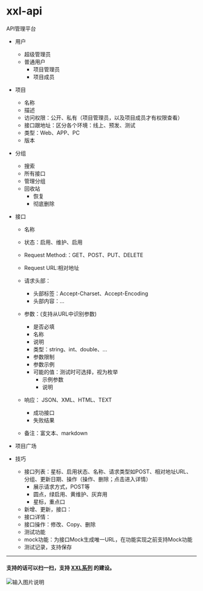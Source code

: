 # xxl-api
API管理平台

- 用户
    - 超级管理员
    - 普通用户
        - 项目管理员
        - 项目成员


- 项目
    - 名称
    - 描述
    - 访问权限：公开、私有（项目管理员，以及项目成员才有权限查看）
    - 接口跟地址：区分各个环境：线上、预发、测试
    - 类型：Web、APP、PC
    - 版本
    
- 分组
    - 搜索
    - 所有接口
    - 管理分组
    - 回收站
        - 恢复
        - 彻底删除
- 接口
    - 名称
    - 状态：启用、维护、启用
    - Request Method:：GET、POST、PUT、DELETE
    - Request URL:相对地址
    - 请求头部：
        - 头部标签：Accept-Charset、Accept-Encoding
        - 头部内容：...
    - 参数：(支持从URL中识别参数)
        - 是否必填
        - 名称
        - 说明
        - 类型：string、int、double、...
        - 参数限制
        - 参数示例
        - 可能的值：测试时可选择，视为枚举
            - 示例参数
            - 说明
        
    - 响应： JSON、XML、HTML、TEXT
        - 成功接口
        - 失败结果
    - 备注：富文本、markdown

- 项目广场
        
- 技巧
    - 接口列表：星标、启用状态、名称、请求类型如POST、相对地址URL、分组、更新日期、操作（操作、删除；点击进入详情）
        - 展示请求方式，POST等
        - 圆点，绿启用、黄维护、灰弃用
        - 星标，重点口
    - 新增、更新，接口：
    - 接口详情：
    - 接口操作：修改、Copy、删除
    - 测试功能
    - mock功能：为接口Mock生成唯一URL，在功能实现之前支持Mock功能
    - 测试记录，支持保存
    
        
    
    
---
#### 支持的话可以扫一扫，支持 [XXL系列](https://github.com/xuxueli) 的建设。

![输入图片说明](http://images2015.cnblogs.com/blog/554415/201605/554415-20160513183306234-1939652116.png "在这里输入图片标题")